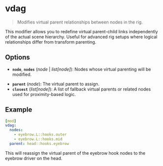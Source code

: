 # vdag

> Modifies virtual parent relationships between nodes in the rig.

This modifier allows you to redefine virtual parent-child links independently of the actual scene hierarchy. Useful for advanced rig setups where logical relationships differ from transform parenting.


## Options

- **`node`**, **`nodes`** (*node* | *list[node]*): Nodes whose virtual parenting will be modified.
<!-- -->
- **`parent`** (*node*): The virtual parent to assign.
- **`closest`** (*list[node]*): A list of fallback virtual parents or related nodes used for proximity-based logic.

## Example

```yml
[mod]
vdag:
  nodes:
    - eyebrow.L::hooks.outer
    - eyebrow.L::hooks.mid
  parent: head::hooks.eyebrow
```

This will reassign the virtual parent of the eyebrow hook nodes to the eyebrow driver on the head.
